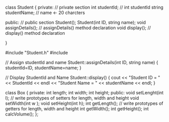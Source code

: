 
class Student {
private:  // private section
int studentId;  //    int studentId
string studentName;  //    name <- 20 charcters

public:  // public section
Student();
Student(int ID, string name);
void assignDetails();  //    assignDetails() method declaration
void display();  //    display() method declaration

}


#include "Student.h"
#include <iostream>

// Assign studentId and name
Student::assignDetails(int ID, string name) 
{
  studentId=ID, studentName=name;
}

// Display StudentId and Name
Student::display() 
{
   cout << "Student ID = " << StudentId << endl << "Student Name = " << studentName << endl; 
}

class Box {
    private:
       int length;
       int width;
       int height;
    public:
void setLenght(int l);      // write prototypes of setters for length, width and height
void setWidth(int w ); 
void setHeight(int h);
int getLength();       // write prototypes of getters for length, width and height 
int getWidth();
int getHeight();
    int calcVolume();
};


